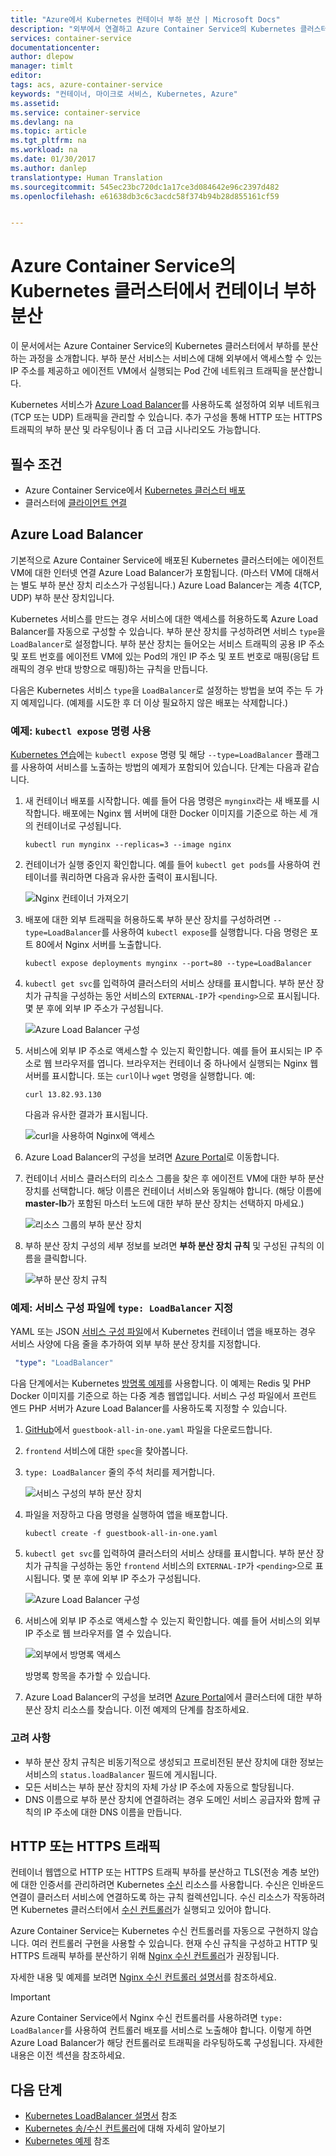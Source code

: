 ```yaml
---
title: "Azure에서 Kubernetes 컨테이너 부하 분산 | Microsoft Docs"
description: "외부에서 연결하고 Azure Container Service의 Kubernetes 클러스터에서 여러 컨테이너 간에 부하를 분산합니다."
services: container-service
documentationcenter: 
author: dlepow
manager: timlt
editor: 
tags: acs, azure-container-service
keywords: "컨테이너, 마이크로 서비스, Kubernetes, Azure"
ms.assetid: 
ms.service: container-service
ms.devlang: na
ms.topic: article
ms.tgt_pltfrm: na
ms.workload: na
ms.date: 01/30/2017
ms.author: danlep
translationtype: Human Translation
ms.sourcegitcommit: 545ec23bc720dc1a17ce3d084642e96c2397d482
ms.openlocfilehash: e61638db3c6c3acdc58f374b94b28d855161cf59


---
```

# <a name="load-balance-containers-in-a-kubernetes-cluster-in-azure-container-service"></a>Azure Container Service의 Kubernetes 클러스터에서 컨테이너 부하 분산 
이 문서에서는 Azure Container Service의 Kubernetes 클러스터에서 부하를 분산하는 과정을 소개합니다. 부하 분산 서비스는 서비스에 대해 외부에서 액세스할 수 있는 IP 주소를 제공하고 에이전트 VM에서 실행되는 Pod 간에 네트워크 트래픽을 분산합니다.

Kubernetes 서비스가 [Azure Load Balancer](../load-balancer/load-balancer-overview.md)를 사용하도록 설정하여 외부 네트워크(TCP 또는 UDP) 트래픽을 관리할 수 있습니다. 추가 구성을 통해 HTTP 또는 HTTPS 트래픽의 부하 분산 및 라우팅이나 좀 더 고급 시나리오도 가능합니다.

## <a name="prerequisites"></a>필수 조건
* Azure Container Service에서 [Kubernetes 클러스터 배포](container-service-kubernetes-walkthrough.md)
* 클러스터에 [클라이언트 연결](container-service-connect.md)

## <a name="azure-load-balancer"></a>Azure Load Balancer

기본적으로 Azure Container Service에 배포된 Kubernetes 클러스터에는 에이전트 VM에 대한 인터넷 연결 Azure Load Balancer가 포함됩니다. (마스터 VM에 대해서는 별도 부하 분산 장치 리소스가 구성됩니다.) Azure Load Balancer는 계층 4(TCP, UDP) 부하 분산 장치입니다.

Kubernetes 서비스를 만드는 경우 서비스에 대한 액세스를 허용하도록 Azure Load Balancer를 자동으로 구성할 수 있습니다. 부하 분산 장치를 구성하려면 서비스 `type`을 `LoadBalancer`로 설정합니다. 부하 분산 장치는 들어오는 서비스 트래픽의 공용 IP 주소 및 포트 번호를 에이전트 VM에 있는 Pod의 개인 IP 주소 및 포트 번호로 매핑(응답 트래픽의 경우 반대 방향으로 매핑)하는 규칙을 만듭니다. 

 다음은 Kubernetes 서비스 `type`을 `LoadBalancer`로 설정하는 방법을 보여 주는 두 가지 예제입니다. (예제를 시도한 후 더 이상 필요하지 않은 배포는 삭제합니다.)

### <a name="example-use-the-kubectl-expose-command"></a>예제: `kubectl expose` 명령 사용 
[Kubernetes 연습](container-service-kubernetes-walkthrough.md)에는 `kubectl expose` 명령 및 해당 `--type=LoadBalancer` 플래그를 사용하여 서비스를 노출하는 방법의 예제가 포함되어 있습니다. 단계는 다음과 같습니다.

1. 새 컨테이너 배포를 시작합니다. 예를 들어 다음 명령은 `mynginx`라는 새 배포를 시작합니다. 배포에는 Nginx 웹 서버에 대한 Docker 이미지를 기준으로 하는 세 개의 컨테이너로 구성됩니다.

    ```console
    kubectl run mynginx --replicas=3 --image nginx
    ```
2. 컨테이너가 실행 중인지 확인합니다. 예를 들어 `kubectl get pods`를 사용하여 컨테이너를 쿼리하면 다음과 유사한 출력이 표시됩니다.

    ![Nginx 컨테이너 가져오기](./media/container-service-kubernetes-load-balancing/nginx-get-pods.png)

3. 배포에 대한 외부 트래픽을 허용하도록 부하 분산 장치를 구성하려면 `--type=LoadBalancer`를 사용하여 `kubectl expose`를 실행합니다. 다음 명령은 포트 80에서 Nginx 서버를 노출합니다.

    ```console
    kubectl expose deployments mynginx --port=80 --type=LoadBalancer
    ```

4. `kubectl get svc`를 입력하여 클러스터의 서비스 상태를 표시합니다. 부하 분산 장치가 규칙을 구성하는 동안 서비스의 `EXTERNAL-IP`가 `<pending>`으로 표시됩니다. 몇 분 후에 외부 IP 주소가 구성됩니다. 

    ![Azure Load Balancer 구성](./media/container-service-kubernetes-load-balancing/nginx-external-ip.png)

5. 서비스에 외부 IP 주소로 액세스할 수 있는지 확인합니다. 예를 들어 표시되는 IP 주소로 웹 브라우저를 엽니다. 브라우저는 컨테이너 중 하나에서 실행되는 Nginx 웹 서버를 표시합니다. 또는 `curl`이나 `wget` 명령을 실행합니다. 예:

    ```
    curl 13.82.93.130
    ```

    다음과 유사한 결과가 표시됩니다.

    ![curl을 사용하여 Nginx에 액세스](./media/container-service-kubernetes-load-balancing/curl-output.png)

6. Azure Load Balancer의 구성을 보려면 [Azure Portal](https://portal.azure.com)로 이동합니다.

7. 컨테이너 서비스 클러스터의 리소스 그룹을 찾은 후 에이전트 VM에 대한 부하 분산 장치를 선택합니다. 해당 이름은 컨테이너 서비스와 동일해야 합니다. (해당 이름에 **master-lb**가 포함된 마스터 노드에 대한 부하 분산 장치는 선택하지 마세요.) 

    ![리소스 그룹의 부하 분산 장치](./media/container-service-kubernetes-load-balancing/container-resource-group-portal.png)

8. 부하 분산 장치 구성의 세부 정보를 보려면 **부하 분산 장치 규칙** 및 구성된 규칙의 이름을 클릭합니다.

    ![부하 분산 장치 규칙](./media/container-service-kubernetes-load-balancing/load-balancing-rules.png) 

### <a name="example-specify-type-loadbalancer-in-the-service-configuration-file"></a>예제: 서비스 구성 파일에 `type: LoadBalancer` 지정

YAML 또는 JSON [서비스 구성 파일](https://kubernetes.io/docs/user-guide/services/operations/#service-configuration-file)에서 Kubernetes 컨테이너 앱을 배포하는 경우 서비스 사양에 다음 줄을 추가하여 외부 부하 분산 장치를 지정합니다.

```YAML
 "type": "LoadBalancer"
``` 



다음 단계에서는 Kubernetes [방명록 예제](https://github.com/kubernetes/kubernetes/tree/master/examples/guestbook)를 사용합니다. 이 예제는 Redis 및 PHP Docker 이미지를 기준으로 하는 다중 계층 웹앱입니다. 서비스 구성 파일에서 프런트 엔드 PHP 서버가 Azure Load Balancer를 사용하도록 지정할 수 있습니다.

1. [GitHub](https://github.com/kubernetes/kubernetes/tree/master/examples/guestbook/all-in-one)에서 `guestbook-all-in-one.yaml` 파일을 다운로드합니다. 
2. `frontend` 서비스에 대한 `spec`을 찾아봅니다.
3. `type: LoadBalancer` 줄의 주석 처리를 제거합니다.

    ![서비스 구성의 부하 분산 장치](./media/container-service-kubernetes-load-balancing/guestbook-frontend-loadbalance.png)

4. 파일을 저장하고 다음 명령을 실행하여 앱을 배포합니다.

    ```
    kubectl create -f guestbook-all-in-one.yaml
    ```

5. `kubectl get svc`를 입력하여 클러스터의 서비스 상태를 표시합니다. 부하 분산 장치가 규칙을 구성하는 동안 `frontend` 서비스의 `EXTERNAL-IP`가 `<pending>`으로 표시됩니다. 몇 분 후에 외부 IP 주소가 구성됩니다. 

    ![Azure Load Balancer 구성](./media/container-service-kubernetes-load-balancing/guestbook-external-ip.png)

6. 서비스에 외부 IP 주소로 액세스할 수 있는지 확인합니다. 예를 들어 서비스의 외부 IP 주소로 웹 브라우저를 열 수 있습니다.

    ![외부에서 방명록 액세스](./media/container-service-kubernetes-load-balancing/guestbook-web.png)

    방명록 항목을 추가할 수 있습니다.

7. Azure Load Balancer의 구성을 보려면 [Azure Portal](https://portal.azure.com)에서 클러스터에 대한 부하 분산 장치 리소스를 찾습니다. 이전 예제의 단계를 참조하세요.

### <a name="considerations"></a>고려 사항

* 부하 분산 장치 규칙은 비동기적으로 생성되고 프로비전된 분산 장치에 대한 정보는 서비스의 `status.loadBalancer` 필드에 게시됩니다.
* 모든 서비스는 부하 분산 장치의 자체 가상 IP 주소에 자동으로 할당됩니다.
* DNS 이름으로 부하 분산 장치에 연결하려는 경우 도메인 서비스 공급자와 함께 규칙의 IP 주소에 대한 DNS 이름을 만듭니다.

## <a name="http-or-https-traffic"></a>HTTP 또는 HTTPS 트래픽

컨테이너 웹앱으로 HTTP 또는 HTTPS 트래픽 부하를 분산하고 TLS(전송 계층 보안)에 대한 인증서를 관리하려면 Kubernetes [수신](https://kubernetes.io/docs/user-guide/ingress/) 리소스를 사용합니다. 수신은 인바운드 연결이 클러스터 서비스에 연결하도록 하는 규칙 컬렉션입니다. 수신 리소스가 작동하려면 Kubernetes 클러스터에서 [수신 컨트롤러](https://kubernetes.io/docs/user-guide/ingress/#ingress-controllers)가 실행되고 있어야 합니다.

Azure Container Service는 Kubernetes 수신 컨트롤러를 자동으로 구현하지 않습니다. 여러 컨트롤러 구현을 사용할 수 있습니다. 현재 수신 규칙을 구성하고 HTTP 및 HTTPS 트래픽 부하를 분산하기 위해 [Nginx 수신 컨트롤러](https://github.com/kubernetes/contrib/blob/master/ingress/controllers/nginx/README.md)가 권장됩니다. 

자세한 내용 및 예제를 보려면 [Nginx 수신 컨트롤러 설명서](https://github.com/kubernetes/contrib/blob/master/ingress/controllers/nginx/README.md)를 참조하세요.

> [!IMPORTANT]
> Azure Container Service에서 Nginx 수신 컨트롤러를 사용하려면 `type: LoadBalancer`를 사용하여 컨트롤러 배포를 서비스로 노출해야 합니다. 이렇게 하면 Azure Load Balancer가 해당 컨트롤러로 트래픽을 라우팅하도록 구성됩니다. 자세한 내용은 이전 섹션을 참조하세요.


## <a name="next-steps"></a>다음 단계

* [Kubernetes LoadBalancer 설명서](https://kubernetes.io/docs/user-guide/load-balancer/) 참조
* [Kubernetes 송/수신 컨트롤러](https://kubernetes.io/docs/user-guide/ingress/)에 대해 자세히 알아보기
* [Kubernetes 예제](https://github.com/kubernetes/kubernetes/tree/master/examples) 참조




<!--HONumber=Jan17_HO5-->


